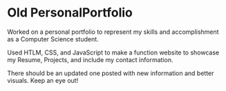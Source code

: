 # Old PersonalPortfolio

Worked on a personal portfolio to represent my skills and accomplishment as a Computer Science student.

Used HTLM, CSS, and JavaScript to make a function website to showcase my Resume, Projects, and include my contact information.

There should be an updated one posted with new information and better visuals. Keep an eye out!
